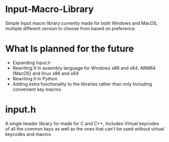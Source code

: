# Input-Macro-Library
Simple Input macro library currently made for both Windows and MacOS, multiple different version to choose from based on preference.

# What Is planned for the future
- Expanding input.h
- Rewriting It In assembly language for Windows x86 and x64, ARM64 (MacOS) and linux x86 and x64
- Rewriting It In Python
- Adding extra functionality to the libraries rather than only Including convenient key macros

# input.h
A single header library for made for C and C++, Includes Virtual keycodes of all the common keys as well as the ones that can't be used
without virtual keycodes and macros

